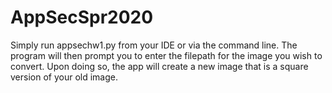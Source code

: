 # AppSecSpr2020
Simply run appsechw1.py from your IDE or via the command line. The program will then prompt you to enter the filepath for the image you wish to convert. Upon doing so, the app will create a new image that is a square version of your old image. 
